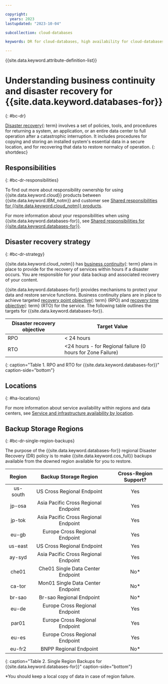 ```yaml
---

copyright:
  years: 2023
lastupdated: "2023-10-04"

subcollection: cloud-databases

keywords: DR for cloud-databases, high availability for cloud-databases, disaster recovery for cloud-databases, failover for cloud-databases

---
```


{{site.data.keyword.attribute-definition-list}}

<!--Name your file `bc-dr.md` and include it in the **Reference** nav group in your `toc.yaml` file.-->

# Understanding business continuity and disaster recovery for {{site.data.keyword.databases-for}}
{: #bc-dr}

[Disaster recovery](#x2113280){: term} involves a set of policies, tools, and procedures for returning a system, an application, or an entire data center to full operation after a catastrophic interruption. It includes procedures for copying and storing an installed system's essential data in a secure location, and for recovering that data to restore normalcy of operation.
{: shortdesc}

## Responsibilities
{: #bc-dr-responsibilities}

<!-- If there is specific responsibility documentation for the product, do not include the next paragraph-->
To find out more about responsibility ownership for using {{site.data.keyword.cloud}} products between {{site.data.keyword.IBM_notm}} and customer see [Shared responsibilities for {{site.data.keyword.cloud_notm}} products](/docs/overview?topic=overview-shared-responsibilities).

<!-- If there is a specific responsibility topic available for the product, include the next line or remove the line and include details in this section of the topic.-->

For more information about your responsibilities when using {{site.data.keyword.databases-for}}, see [Shared responsibilities for {{site.data.keyword.databases-for}}](/docs/cloud-databases?topic=cloud-databases-responsibilities-cloud-databases).

## Disaster recovery strategy
{: #bc-dr-strategy}

{{site.data.keyword.cloud_notm}} has [business continuity](#x3026801){: term} plans in place to provide for the recovery of services within hours if a disaster occurs. You are responsible for your data backup and associated recovery of your content.

{{site.data.keyword.databases-for}} provides mechanisms to protect your data and restore service functions. Business continuity plans are in place to achieve targeted [recovery point objective](#x3429911){: term} (RPO) and [recovery time objective](#x3167918){: term} (RTO) for the service. The following table outlines the targets for {{site.data.keyword.databases-for}}.

| Disaster recovery objective | Target Value   |
|---|---|
|  RPO | < 24 hours |
|  RTO | <24 hours - for Regional failure (0 hours for Zone Failure) |
{: caption="Table 1. RPO and RTO for {{site.data.keyword.databases-for}}" caption-side="bottom"}

## Locations
{: #ha-locations}

For more information about service availability within regions and data centers, see [Service and infrastructure availability by location](/docs/overview?topic=overview-services_region).

## Backup Storage Regions
{: #bc-dr-single-region-backups}

The purpose of the {{site.data.keyword.databases-for}} regional Disaster Recovery (DR) policy is to make {{site.data.keyword.cos_full}} backups available from the downed region available for you to restore.

| **Region** |                **Backup Storage Region**               | Cross-Region Support? |
|:----------:|:------------------------------------------------------:|:---------------------:|
| us-south   | US Cross Regional Endpoint   | Yes                   |
| jp-osa     | Asia Pacific Cross Regional Endpoint  | Yes                   |
| jp-tok     | Asia Pacific Cross Regional Endpoint    | Yes                   |
| eu-gb      | Europe Cross Regional Endpoint     | Yes                   |
| us-east    | US Cross Regional Endpoint     | Yes                   |
| ay-syd     | Asia Pacific Cross Regional Endpoint     | Yes                   |
| che01      | Che01 Single Data Center Endpoint  | No*                   |
| ca-tor     | Mon01 Single Data Center Endpoint  | No*                   |
| br-sao     | Br-sao Regional Endpoint | No*                   |
| eu-de      | Europe Cross Regional Endpoint     | Yes                   |
| par01      | Europe Cross Regional Endpoint    | Yes                   |
| eu-es      | Europe Cross Regional Endpoint     | Yes                   |
| eu-fr2     | BNPP Regional Endpoint | No*                   |
{: caption="Table 2. Single Region Backups for {{site.data.keyword.databases-for}}" caption-side="bottom"}

*You should keep a local copy of data in case of region failure.

